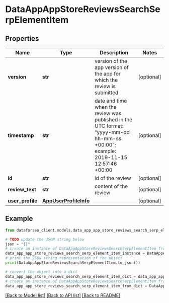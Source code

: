 # DataAppAppStoreReviewsSearchSerpElementItem


## Properties

Name | Type | Description | Notes
------------ | ------------- | ------------- | -------------
**version** | **str** | version of the app version of the app for which the review is submitted | [optional] 
**timestamp** | **str** | date and time when the review was published in the UTC format: “yyyy-mm-dd hh-mm-ss +00:00”; example: 2019-11-15 12:57:46 +00:00 | [optional] 
**id** | **str** | id of the review | [optional] 
**review_text** | **str** | content of the review | [optional] 
**user_profile** | [**AppUserProfileInfo**](AppUserProfileInfo.md) |  | [optional] 

## Example

```python
from dataforseo_client.models.data_app_app_store_reviews_search_serp_element_item import DataAppAppStoreReviewsSearchSerpElementItem

# TODO update the JSON string below
json = "{}"
# create an instance of DataAppAppStoreReviewsSearchSerpElementItem from a JSON string
data_app_app_store_reviews_search_serp_element_item_instance = DataAppAppStoreReviewsSearchSerpElementItem.from_json(json)
# print the JSON string representation of the object
print(DataAppAppStoreReviewsSearchSerpElementItem.to_json())

# convert the object into a dict
data_app_app_store_reviews_search_serp_element_item_dict = data_app_app_store_reviews_search_serp_element_item_instance.to_dict()
# create an instance of DataAppAppStoreReviewsSearchSerpElementItem from a dict
data_app_app_store_reviews_search_serp_element_item_from_dict = DataAppAppStoreReviewsSearchSerpElementItem.from_dict(data_app_app_store_reviews_search_serp_element_item_dict)
```
[[Back to Model list]](../README.md#documentation-for-models) [[Back to API list]](../README.md#documentation-for-api-endpoints) [[Back to README]](../README.md)


